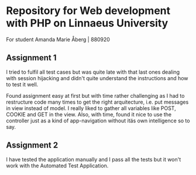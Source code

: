 # Repository for Web development with PHP on Linnaeus University

For student Amanda Marie Åberg | 880920


## Assignment 1
I tried to fulfil all test cases but was quite late with that last ones dealing with session hijacking and didn't quite understand the instructions and
how to test it well. 

Found assignment easy at first but with time rather challenging as I had to restructure code many times to get the right arquitecture, i.e. put messages in view instead of model.
I really liked to gather all variables like POST, COOKIE and GET in the view. Also, with time, found it nice to use the controller just as a kind of app-navigation without itäs own intelligence so to say.




## Assignment 2
I have tested the application manually and I pass all the tests but it won't work with the Automated Test Application.
